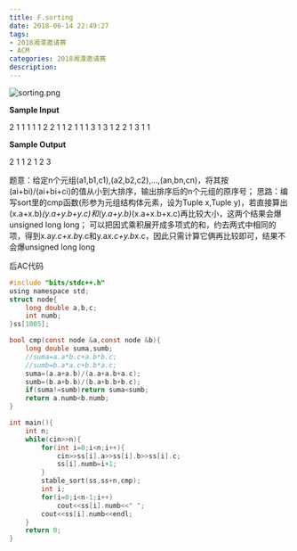 ```yaml
---
title: F.sorting
date: 2018-06-14 22:49:27
tags:
- 2018湘潭邀请赛
- ACM
categories: 2018湘潭邀请赛
description:
---
```

![sorting.png](https://i.loli.net/2018/06/14/5b2286fcec6fc.png)
<!--more-->
**Sample Input**

2
1 1 1
1 1 2
2
1 1 2
1 1 1
3
1 3 1
2 2 1
3 1 1

**Sample Output**

2 1
1 2
1 2 3

题意：给定n个元组(a1,b1,c1),(a2,b2,c2),...,(an,bn,cn)，将其按(ai+bi)/(ai+bi+ci)的值从小到大排序，输出排序后的n个元组的原序号；
思路：编写sort里的cmp函数(形参为元组结构体元素，设为Tuple x,Tuple y)，若直接算出(x.a+x.b)*(y.a+y.b+y.c)和(y.a+y.b)*(x.a+x.b+x.c)再比较大小，这两个结果会爆unsigned long long；
可以把因式乘积展开成多项式的和，约去两式中相同的项，得到x.a*y.c+x.b*y.c和y.a*x.c+y.b*x.c，因此只需计算它俩再比较即可，结果不会爆unsigned long long 

后AC代码
```c
#include "bits/stdc++.h"
using namespace std;
struct node{
    long double a,b,c;
    int numb;
}ss[1005];

bool cmp(const node &a,const node &b){
    long double suma,sumb;
    //suma=a.a*b.c+a.b*b.c;
    //sumb=b.a*a.c+b.b*a.c;
    suma=(a.a+a.b)/(a.a+a.b+a.c);
    sumb=(b.a+b.b)/(b.a+b.b+b.c);
    if(suma!=sumb)return suma<sumb;
    return a.numb<b.numb;
}

int main(){
    int n;
    while(cin>>n){
        for(int i=0;i<n;i++){
            cin>>ss[i].a>>ss[i].b>>ss[i].c;
            ss[i].numb=i+1;
        }
        stable_sort(ss,ss+n,cmp);
        int i;
        for(i=0;i<n-1;i++)
            cout<<ss[i].numb<<" ";
        cout<<ss[i].numb<<endl;
    }
    return 0;
}
```